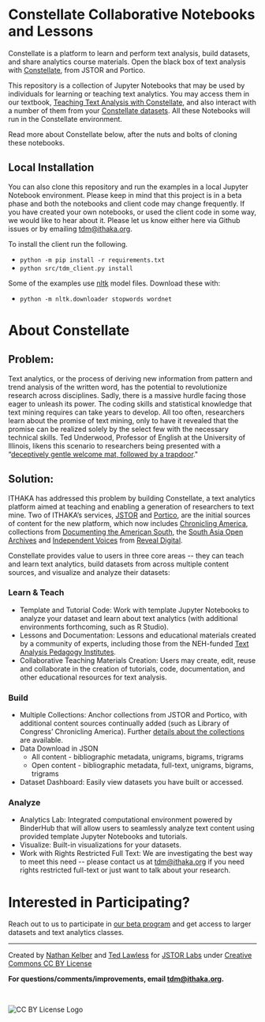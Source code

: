 
# Constellate Collaborative Notebooks and Lessons
Constellate is a platform to learn and perform text analysis, build datasets, and share analytics course materials. Open the black box of text analysis with [Constellate](https://constellate.org/), from JSTOR and Portico. 

This repository is a collection of Jupyter Notebooks that may be used by individuals for learning or teaching text analytics.  You may access them in our textbook, [Teaching Text Analysis with Constellate](https://ithaka.github.io/tdm-notebooks/book/intro.html), and also interact with a number of them from your [Constellate datasets](https://constellate.org/dataset/dashboard/).  All these Notebooks will run in the Constellate environment.  

Read more about Constellate below, after the nuts and bolts of cloning these notebooks.

## Local Installation

You can also clone this repository and run the examples in a local Jupyter Notebook environment. 
Please keep in mind that this project is in a beta phase and both the notebooks and client code may change frequently. 
If you have created your own notebooks, or used the client code in some way, we would like to hear about it. Please let us know either here via Github issues or by emailing tdm@ithaka.org.

To install the client run the following.

* `python -m pip install -r requirements.txt`
* `python src/tdm_client.py install`

Some of the examples use [nltk](https://www.nltk.org/) model files. Download these with:

* `python -m nltk.downloader stopwords wordnet`

# About Constellate
## Problem:
Text analytics, or the process of deriving new information from pattern and trend analysis of the written word, has the potential to revolutionize research across disciplines. Sadly, there is a massive hurdle facing those eager to unleash its power.  The coding skills and statistical knowledge that text mining requires can take years to develop.   All too often, researchers learn about the promise of text mining, only to have it revealed that the promise can be realized solely by the select few with the necessary technical skills.  Ted Underwood, Professor of English at the University of Illinois, likens this scenario to researchers being presented with a “[deceptively gentle welcome mat, followed by a trapdoor](https://tedunderwood.com/2018/01/04/a-broader-purpose/)."

## Solution:
ITHAKA has addressed this problem by building Constellate, a text analytics platform aimed at teaching and enabling a generation of researchers to text mine. Two of ITHAKA’s services, [JSTOR](https://www.jstor.org/) and [Portico](https://www.portico.org/), are the initial sources of content for the new platform, which now includes [Chronicling America](https://chroniclingamerica.loc.gov/), collections from [Documenting the American South](https://docsouth.unc.edu/docsouthdata/), the [South Asia Open Archives](https://www.jstor.org/site/saoa/) and [Independent Voices](http://revealdigital.com/independent-voices/) from [Reveal Digital](http://revealdigital.org/).  

Constellate provides value to users in three core areas -- they can teach and learn text analytics, build datasets from across multiple content sources, and visualize and analyze their datasets:

### Learn & Teach
* Template and Tutorial Code: Work with template Jupyter Notebooks to analyze your dataset and learn about text analytics (with additional environments forthcoming, such as R Studio).
* Lessons and Documentation: Lessons and educational materials created by a community of experts, including those from the NEH-funded [Text Analysis Pedagogy Institutes](http://labs.jstor.org/tapi/).
* Collaborative Teaching Materials Creation: Users may create, edit, reuse and collaborate in the creation of tutorials, code, documentation, and other educational resources for text analysis.

### Build
* Multiple Collections: Anchor collections from JSTOR and Portico, with additional content sources continually added (such as Library of Congress’ Chronicling America). Further [details about the collections](https://docs.constellate.org/data-sources/) are available.
* Data Download in JSON
    * All content - bibliographic metadata, unigrams, bigrams, trigrams
    * Open content - bibliographic metadata, full-text, unigrams, bigrams, trigrams
* Dataset Dashboard: Easily view datasets you have built or accessed.

### Analyze
* Analytics Lab: Integrated computational environment powered by BinderHub that will allow users to seamlessly analyze text content using provided template Jupyter Notebooks and tutorials.
* Visualize: Built-in visualizations for your datasets.
* Work with Rights Restricted Full Text: We are investigating the best way to meet this need -- please contact us at [tdm@ithaka.org](mailto:tdm@ithaka.org) if you need rights restricted full-text or just want to talk about your research.

# Interested in Participating?
Reach out to us to participate in [our beta program](https://docs.constellate.org/participate-and-launch/#roll-out-and-beta-evaluation) and get access to larger datasets and text analytics classes.

<hr/>

Created by [Nathan Kelber](http://nkelber.com) and [Ted Lawless](https://github.com/lawlesst) for [JSTOR Labs](https://labs.jstor.org/) under [Creative Commons CC BY License](https://creativecommons.org/licenses/by/4.0/)

**For questions/comments/improvements, email [tdm@ithaka.org](mailto:tdm@ithaka.org).**

<br />

![CC BY License Logo](https://ithaka-labs.s3.amazonaws.com/static-files/images/tdm/tdmdocs/CC_BY.png)
